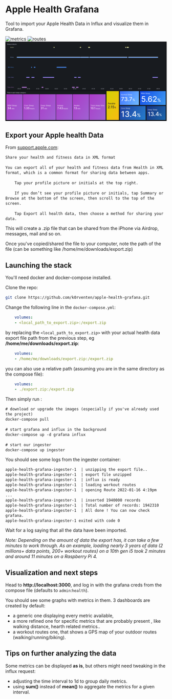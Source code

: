 # Apple Health Grafana

Tool to import your Apple Health Data in Influx and visualize them in Grafana.

![metrics](example1.png)
![routes](example2.png)
![sleep](example3.png)

## Export your Apple health Data

From [support.apple.com](https://support.apple.com/guide/iphone/share-your-health-data-iph5ede58c3d/ios):
```
Share your health and fitness data in XML format

You can export all of your health and fitness data from Health in XML format, which is a common format for sharing data between apps.

    Tap your profile picture or initials at the top right.

    If you don’t see your profile picture or initials, tap Summary or Browse at the bottom of the screen, then scroll to the top of the screen.

    Tap Export all health data, then choose a method for sharing your data.
```

This will create a .zip file that can be shared from the iPhone via Airdrop, messages, mail and so on.

Once you've copied/shared the file to your computer, note the path of the file (can be something like /home/me/downloads/export.zip)

## Launching the stack

You'll need docker and docker-compose installed.

Clone the repo:

```sh
git clone https://github.com/k0rventen/apple-health-grafana.git
```

Change the following line in the `docker-compose.yml`:

```yaml
    volumes:
    - <local_path_to_export.zip>:/export.zip
```

by replacing the `<local_path_to_export.zip>` with your actual health data export file path from the previous step, eg __/home/me/downloads/export.zip__:

```yaml
    volumes:
    - /home/me/downloads/export.zip:/export.zip
```

you can also use a relative path (assuming you are in the same directory as the compose file):
```yaml
    volumes:
    - ./export.zip:/export.zip
```



Then simply run :

```
# download or upgrade the images (especially if you've already used the project)
docker-compose pull

# start grafana and influx in the background
docker-compose up -d grafana influx

# start our ingester
docker-compose up ingester
```


You should see some logs from the ingester container:
```
apple-health-grafana-ingester-1  | unzipping the export file..
apple-health-grafana-ingester-1  | export file unzipped
apple-health-grafana-ingester-1  | influx is ready
apple-health-grafana-ingester-1  | loading workout routes
apple-health-grafana-ingester-1  | opening Route 2022-01-16 4:19pm
...
apple-health-grafana-ingester-1  | inserted 1940000 records
apple-health-grafana-ingester-1  | Total number of records: 1942310
apple-health-grafana-ingester-1  | All done ! You can now check grafana.
apple-health-grafana-ingester-1 exited with code 0
```

Wait for a log saying that all the data have been imported.

_Note: Depending on the amount of data the export has, it can take a few minutes to work through. As an example, loading nearly 3 years of data (2 millions+ data points, 200+ workout routes) on a 10th gen i5 took 2 minutes and around 11 minutes on a Raspberry Pi 4._


## Visualization and next steps


Head to __http://localhost:3000__, and log in with the grafana creds from the compose file (defaults to `admin`:`health`).

You should see some graphs with metrics in them.
3 dashboards are created by default:
- a generic one displaying every metric available, 
- a more refined one for specific metrics that are probably present , like walking distance, hearth related metrics..
- a workout routes one, that shows a GPS map of your outdoor routes (walking/running/biking).


## Tips on further analyzing the data

Some metrics can be displayed __as is__, but others might need tweaking in the influx request:
- adjusting the time interval to 1d to group daily metrics.
- using __sum()__ instead of __mean()__ to aggregate the metrics for a given interval.
